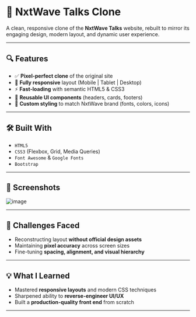 # 🚀 NxtWave Talks Clone

A clean, responsive clone of the **NxtWave Talks** website, rebuilt to mirror its engaging design, modern layout, and dynamic user experience.  

---

## 🔍 Features

- ✅ **Pixel-perfect clone** of the original site
- 📱 **Fully responsive** layout (Mobile | Tablet | Desktop)
- ⚡ **Fast-loading** with semantic HTML5 & CSS3
- 🧩 **Reusable UI components** (headers, cards, footers)
- 🎨 **Custom styling** to match NxtWave brand (fonts, colors, icons)

---

## 🛠️ Built With

- `HTML5`
- `CSS3` (Flexbox, Grid, Media Queries)
- `Font Awesome` & `Google Fonts`
- `Bootstrap`

---

## 📸 Screenshots

![image](https://github.com/user-attachments/assets/324a8054-d3de-467c-ac16-41bdd2969fef)


---

## 🚧 Challenges Faced

- Reconstructing layout **without official design assets**
- Maintaining **pixel accuracy** across screen sizes
- Fine-tuning **spacing, alignment, and visual hierarchy**

---

## 💡 What I Learned

- Mastered **responsive layouts** and modern CSS techniques
- Sharpened ability to **reverse-engineer UI/UX**
- Built a **production-quality front end** from scratch

---

